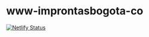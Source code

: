 # www-improntasbogota-co
[![Netlify Status](https://api.netlify.com/api/v1/badges/6f572228-2683-4485-882f-24eeb2b03771/deploy-status)](https://app.netlify.com/sites/www-improntasbogota-co/deploys)
